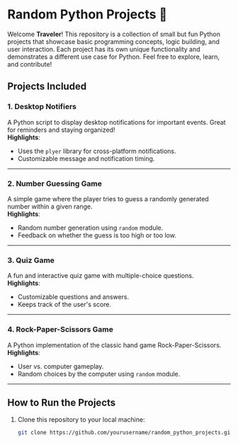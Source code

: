 # Random Python Projects 🐍

Welcome **Traveler**! This repository is a collection of small but fun Python projects that showcase basic programming concepts, logic building, and user interaction. Each project has its own unique functionality and demonstrates a different use case for Python. Feel free to explore, learn, and contribute!

## Projects Included

### 1. **Desktop Notifiers**
A Python script to display desktop notifications for important events. Great for reminders and staying organized!  
**Highlights**:  
- Uses the `plyer` library for cross-platform notifications.  
- Customizable message and notification timing.

---

### 2. **Number Guessing Game**
A simple game where the player tries to guess a randomly generated number within a given range.  
**Highlights**:  
- Random number generation using `random` module.  
- Feedback on whether the guess is too high or too low.  

---

### 3. **Quiz Game**
A fun and interactive quiz game with multiple-choice questions.  
**Highlights**:  
- Customizable questions and answers.  
- Keeps track of the user's score.  

---

### 4. **Rock-Paper-Scissors Game**
A Python implementation of the classic hand game Rock-Paper-Scissors.  
**Highlights**:  
- User vs. computer gameplay.  
- Random choices by the computer using `random` module.  

---

## How to Run the Projects
1. Clone this repository to your local machine:
   ```bash
   git clone https://github.com/yourusername/random_python_projects.git](https://github.com/TojiFushiguro01/random_python_projects.git
